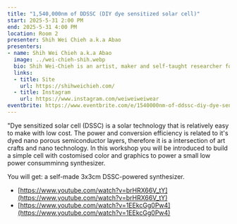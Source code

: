 ```yaml
---
title: "1,540,000nm of DDSSC (DIY dye sensitized solar cell)"
start: 2025-5-31 2:00 PM
end: 2025-5-31 4:00 PM
location: Room 2
presenter: Shih Wei Chieh a.k.a Abao
presenters:
- name: Shih Wei Chieh a.k.a Abao
  image: ../wei-chieh-shih.webp
  bio: Shih Wei-Chieh is an artist, maker and self-taught researcher for e-textiles, dye sensitized solar cells and DIY laser system. He is now Phd student in Yang Ming Chiao Tung University in Taiwan. His works are often inspired by the collaboration of traditional crafts and new medias.
  links:
  - title: Site
    url: https://shihweichieh.com/
  - title: Instagram
    url: https://www.instagram.com/weiweiweiwear
eventbrite: https://www.eventbrite.com/e/1540000nm-of-ddssc-diy-dye-sensitized-solar-cell-tickets-1246809784629?aff=oddtdtcreator
---
```


"Dye sensitized solar cell (DSSC) is a solar technology that is relatively easy to make with low cost. The power and conversion efficiency is related to it's dyed nano porous semiconductor layers, therefore it is a intersection of art crafts and nano technology. In this workshop you will be introduced to build a simple cell with costomised color and graphics to power a small low power consumminng synthesizer.

You will get: a self-made 3x3cm DSSC-powered synthesizer.

- [https://www.youtube.com/watch?v=brHRX66V_tY](https://www.youtube.com/watch?v=brHRX66V_tY)
- [https://www.youtube.com/watch?v=1EEkcGg0Pw4](https://www.youtube.com/watch?v=1EEkcGg0Pw4)
